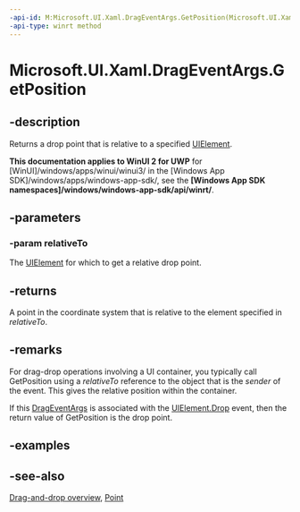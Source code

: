 ```yaml
---
-api-id: M:Microsoft.UI.Xaml.DragEventArgs.GetPosition(Microsoft.UI.Xaml.UIElement)
-api-type: winrt method
---
```


<!-- Method syntax
public Windows.Foundation.Point GetPosition(Windows.UI.Xaml.UIElement relativeTo)
-->

# Microsoft.UI.Xaml.DragEventArgs.GetPosition

## -description
Returns a drop point that is relative to a specified [UIElement](uielement.md).

**This documentation applies to WinUI 2 for UWP** for [WinUI]/windows/apps/winui/winui3/ in the [Windows App SDK]/windows/apps/windows-app-sdk/, see the **[Windows App SDK namespaces]/windows/windows-app-sdk/api/winrt/**.

## -parameters
### -param relativeTo
The [UIElement](uielement.md) for which to get a relative drop point.

## -returns
A point in the coordinate system that is relative to the element specified in *relativeTo*.

## -remarks
For drag-drop operations involving a UI container, you typically call GetPosition using a *relativeTo* reference to the object that is the *sender* of the event. This gives the relative position within the container.

If this [DragEventArgs](drageventargs.md) is associated with the [UIElement.Drop](uielement_drop.md) event, then the return value of GetPosition is the drop point.


## -examples

## -see-also
[Drag-and-drop overview](/windows/apps/design/input/drag-and-drop), [Point](/uwp/api/windows.foundation.point)
